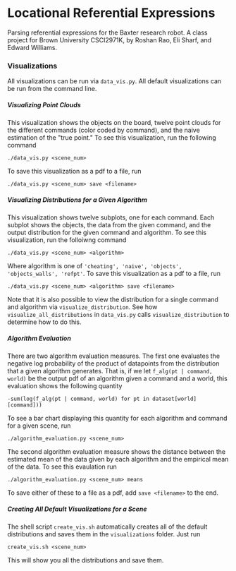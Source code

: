 # Locational Referential Expressions

Parsing referential expressions for the Baxter research robot. A class project for Brown University CSCI2971K, by Roshan Rao, Eli Sharf, and Edward Williams. 

### Visualizations

All visualizations can be run via `data_vis.py`. All default visualizations can be run from the command line.

##### Visualizing Point Clouds

This visualization shows the objects on the board, twelve point clouds for the different commands (color coded by command), and the naive estimation of the "true point." To see this visualization, run the following command

	./data_vis.py <scene_num>

To save this visualization as a pdf to a file, run

	./data_vis.py <scene_num> save <filename>

##### Visualizing Distributions for a Given Algorithm

This visualization shows twelve subplots, one for each command. Each subplot shows the objects, the data from the given command, and the output distribution for the given command and algorithm. To see this visualization, run the folloiwng command

	./data_vis.py <scene_num> <algorithm>

Where algorithm is one of `'cheating', 'naive', 'objects', 'objects_walls', 'refpt'`. To save this visualization as a pdf to a file, run

	./data_vis.py <scene_num> <algorithm> save <filename>

Note that it is also possible to view the distribution for a single command and algorithm via `visualize_distribution`. See how `visualize_all_distributions` in `data_vis.py` calls `visualize_distribution` to determine how to do this.

##### Algorithm Evaluation

There are two algorithm evaluation measures. The first one evaluates the negative log probability of the product of datapoints from the distribution that a given algorithm generates. That is, if we let `f_alg(pt | command, world)` be the output pdf of an algorithm given a command and a world, this evaluation shows the following quantity

	-sum(log(f_alg(pt | command, world) for pt in dataset[world][command]))

To see a bar chart displaying this quantity for each algorithm and command for a given scene, run

	./algorithm_evaluation.py <scene_num>

The second algorithm evaluation measure shows the distance between the estimated mean of the data given by each algorithm and the empirical mean of the data. To see this evaulation run

	./algorithm_evaluation.py <scene_num> means

To save either of these to a file as a pdf, add `save <filename>` to the end.


##### Creating All Default Visualizations for a Scene

The shell script `create_vis.sh` automatically creates all of the default distributions and saves them in the `visualizations` folder. Just run 

	create_vis.sh <scene_num>

This will show you all the distributions and save them.